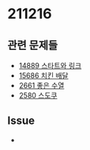 # 211216 

## 관련 문제들 

- [14889 스타트와 링크](https://www.acmicpc.net/problem/14889)
- [15686 치킨 배달](https://www.acmicpc.net/problem/15686)
- [2661 좋은 수열](https://www.acmicpc.net/problem/2661)
- [2580 스도쿠](https://www.acmicpc.net/problem/2580)

## Issue

-